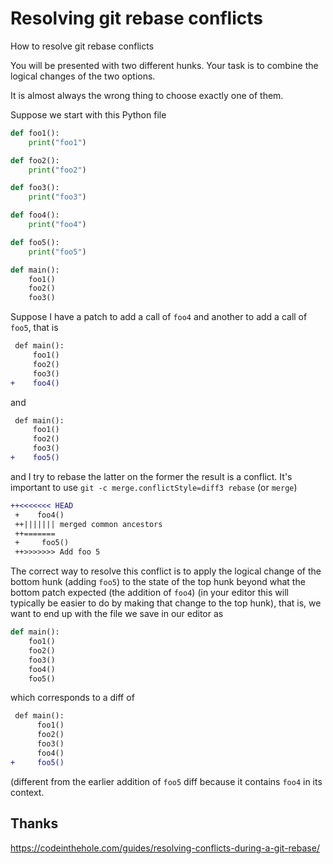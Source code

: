 # Resolving git rebase conflicts

How to resolve git rebase conflicts

You will be presented with two different hunks.  Your task is to
combine the logical changes of the two options.

It is almost always the wrong thing to choose exactly one of them.

Suppose we start with this Python file

```python
def foo1():
    print("foo1")

def foo2():
    print("foo2")

def foo3():
    print("foo3")

def foo4():
    print("foo4")

def foo5():
    print("foo5")

def main():
    foo1()
    foo2()
    foo3()
```

Suppose I have a patch to add a call of `foo4` and another to
add a call of `foo5`, that is

```diff
 def main():
     foo1()
     foo2()
     foo3()
+    foo4()
```
and

```diff
 def main():
     foo1()
     foo2()
     foo3()
+    foo5()
```

and I try to rebase the latter on the former the result is a conflict.
It's important to use `git -c merge.conflictStyle=diff3 rebase` (or
`merge`)

```diff
++<<<<<<< HEAD
 +    foo4()
 ++||||||| merged common ancestors
 ++=======
 +     foo5()
 ++>>>>>>> Add foo 5
```

The correct way to resolve this conflict is to apply the logical
change of the bottom hunk (adding `foo5`) to the state of the top hunk
beyond what the bottom patch expected (the addition of `foo4`) (in
your editor this will typically be easier to do by making that change
to the top hunk), that is, we want to end up with the file we save in
our editor as

```python
def main():
    foo1()
    foo2()
    foo3()
    foo4()
    foo5()
```
which corresponds to a diff of
```diff
 def main():
      foo1()
      foo2()
      foo3()
      foo4()
+     foo5()
```
(different from the earlier addition of `foo5` diff because it
contains `foo4` in its context.


## Thanks

https://codeinthehole.com/guides/resolving-conflicts-during-a-git-rebase/
